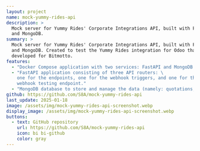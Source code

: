```yaml
---
layout: project
name: mock-yummy-rides-api
description: >
  Mock server for Yummy Rides' Corporate Integrations API, built with FastAPI
  and MongoDB.
summary: >
  Mock server for Yummy Rides' Corporate Integrations API, built with FastAPI
  and MongoDB. Created to test the Yummy Rides integration for Odoo that I
  developed for Bitmotto.
features:
  - "Docker Compose application with two services: FastAPI and MongoDB."
  - "FastAPI application consisting of three API routers: \
    one for the endpoints, one for the webhook triggers, and one for the \
    webhook testing endpoint."
  - "MongoDB database to store and manage the data (namely: quotations, trips, and trip service types)."
github: https://github.com/S8A/mock-yummy-rides-api
last_update: 2025-01-18
image: /assets/img/mock-yummy-rides-api-screenshot.webp
display_image: /assets/img/mock-yummy-rides-api-screenshot.webp
buttons:
  - text: GitHub repository
    url: https://github.com/S8A/mock-yummy-rides-api
    icon: bi bi-github
    color: gray
---
```

